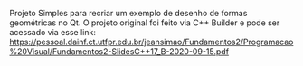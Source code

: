 Projeto Simples para recriar um exemplo de desenho de formas geométricas no Qt.
O projeto original foi feito via C++ Builder e pode ser acessado via esse link: https://pessoal.dainf.ct.utfpr.edu.br/jeansimao/Fundamentos2/Programacao%20Visual/Fundamentos2-SlidesC++17_B-2020-09-15.pdf
